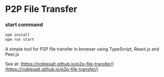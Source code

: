 # P2P File Transfer

### start command
```sh
npm install
npm run start
```

A simple tool for P2P file transfer in browser using TypeScript, React.js and Peer.js

See at: [https://noblesalt.github.io/p2p-file-transfer/](https://noblesalt.github.io/p2p-file-transfer/)